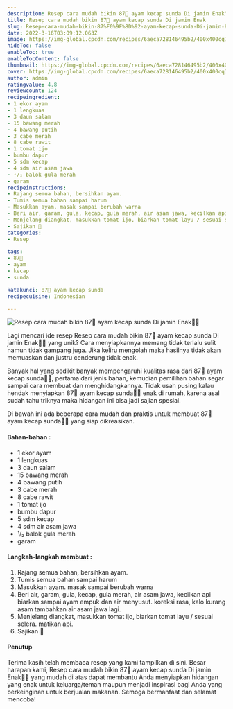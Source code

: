 ```yaml
---
description: Resep cara mudah bikin 87🍒 ayam kecap sunda Di jamin Enak"
title: Resep cara mudah bikin 87🍒 ayam kecap sunda Di jamin Enak
slug: Resep-cara-mudah-bikin-87%F0%9F%8D%92-ayam-kecap-sunda-Di-jamin-Enak
date: 2022-3-16T03:09:12.063Z
image: https://img-global.cpcdn.com/recipes/6aeca728146495b2/400x400cq70/photo.jpg
hideToc: false
enableToc: true
enableTocContent: false
thumbnail: https://img-global.cpcdn.com/recipes/6aeca728146495b2/400x400cq70/photo.jpg
cover: https://img-global.cpcdn.com/recipes/6aeca728146495b2/400x400cq70/photo.jpg
author: admin
ratingvalue: 4.8
reviewcount: 124
recipeingredient:
- 1 ekor ayam
- 1 lengkuas
- 3 daun salam
- 15 bawang merah
- 4 bawang putih
- 3 cabe merah
- 8 cabe rawit
- 1 tomat ijo
- bumbu dapur
- 5 sdm kecap
- 4 sdm air asam jawa
- ¹/₂ balok gula merah
- garam
recipeinstructions:
- Rajang semua bahan, bersihkan ayam.
- Tumis semua bahan sampai harum
- Masukkan ayam. masak sampai berubah warna
- Beri air, garam, gula, kecap, gula merah, air asam jawa, kecilkan api biarkan sampai ayam empuk dan air menyusut. koreksi rasa, kalo kurang asam tambahkan air asam jawa lagi.
- Menjelang diangkat, masukkan tomat ijo, biarkan tomat layu / sesuai selera. matikan api.
- Sajikan 🥰
categories:
- Resep

tags:
- 87🍒
- ayam
- kecap
- sunda

katakunci: 87🍒 ayam kecap sunda
recipecuisine: Indonesian

---
```


![Resep cara mudah bikin 87🍒 ayam kecap sunda Di jamin Enak👩‍🍳](https://img-global.cpcdn.com/recipes/6aeca728146495b2/400x400cq70/photo.jpg)

Lagi mencari ide resep Resep cara mudah bikin 87🍒 ayam kecap sunda Di jamin Enak👩‍🍳 yang unik? Cara menyiapkannya memang tidak terlalu sulit namun tidak gampang juga. Jika keliru mengolah maka hasilnya tidak akan memuaskan dan justru cenderung tidak enak.

Banyak hal yang sedikit banyak mempengaruhi kualitas rasa dari 87🍒 ayam kecap sunda👩‍🍳, pertama dari jenis bahan, kemudian pemilihan bahan segar sampai cara membuat dan menghidangkannya. Tidak usah pusing kalau hendak menyiapkan 87🍒 ayam kecap sunda👩‍🍳 enak di rumah, karena asal sudah tahu triknya maka hidangan ini bisa jadi sajian spesial.

Di bawah ini ada beberapa cara mudah dan praktis untuk membuat 87🍒 ayam kecap sunda👩‍🍳 yang siap dikreasikan.

<!--inarticleads1-->

#### Bahan-bahan :

- 1 ekor ayam
- 1 lengkuas
- 3 daun salam
- 15 bawang merah
- 4 bawang putih
- 3 cabe merah
- 8 cabe rawit
- 1 tomat ijo
- bumbu dapur
- 5 sdm kecap
- 4 sdm air asam jawa
- ¹/₂ balok gula merah
- garam

<!--inarticleads2-->

#### Langkah-langkah membuat :

1. Rajang semua bahan, bersihkan ayam.
1. Tumis semua bahan sampai harum
1. Masukkan ayam. masak sampai berubah warna
1. Beri air, garam, gula, kecap, gula merah, air asam jawa, kecilkan api biarkan sampai ayam empuk dan air menyusut. koreksi rasa, kalo kurang asam tambahkan air asam jawa lagi.
1. Menjelang diangkat, masukkan tomat ijo, biarkan tomat layu / sesuai selera. matikan api.
1. Sajikan 🥰

#### Penutup

Terima kasih telah membaca resep yang kami tampilkan di sini. Besar harapan kami, Resep cara mudah bikin 87🍒 ayam kecap sunda Di jamin Enak👩‍🍳 yang mudah di atas dapat membantu Anda menyiapkan hidangan yang enak untuk keluarga/teman maupun menjadi inspirasi bagi Anda yang berkeinginan untuk berjualan makanan. Semoga bermanfaat dan selamat mencoba!